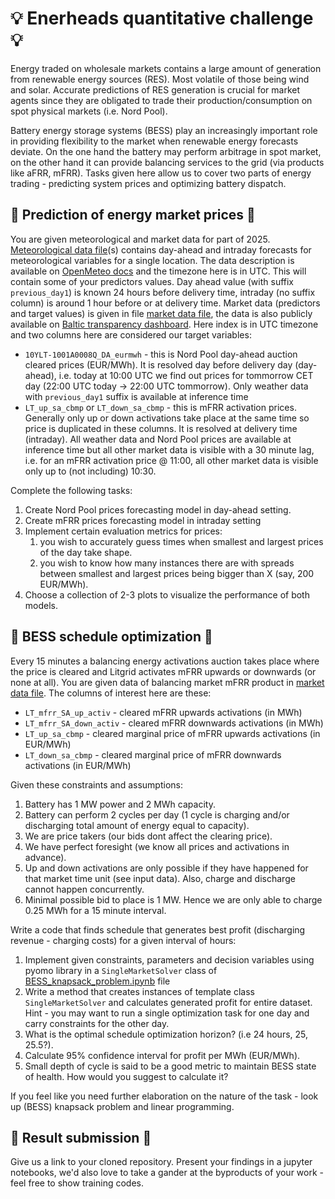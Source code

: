 # :bulb: Enerheads quantitative challenge :bulb:

Energy traded on wholesale markets contains a large amount of generation from renewable energy sources (RES). Most volatile of those being wind and solar. Accurate predictions of RES generation is crucial for market agents since they are obligated to trade their production/consumption on spot physical markets (i.e. Nord Pool).

Battery energy storage systems (BESS) play an increasingly important role in providing flexibility to the market when renewable energy forecasts deviate. On the one hand the battery may perform arbitrage in spot market, on the other hand it can provide balancing services to the grid (via products like aFRR, mFRR). Tasks given here allow us to cover two parts of energy trading - predicting system prices and optimizing battery dispatch.

## :electric_plug: Prediction of energy market prices :electric_plug:

You are given meteorological and market data for part of 2025. [Meteorological data file](https://github.com/jkved/enerheads-quant-challenge/blob/main/data/weather_location_Vilnius.csv)(s) contains day-ahead and intraday forecasts for meteorological variables for a single location. The data description is available on [OpenMeteo docs](https://open-meteo.com/en/docs) and the timezone here is in UTC. This will contain some of your predictors values. Day ahead value (with suffix `previous_day1`) is known 24 hours before delivery time, intraday (no suffix column) is around 1 hour before or at delivery time.
Market data (predictors and target values) is given in file [market data file](https://github.com/jkved/enerheads-quant-challenge/blob/main/data/market_data.csv), the data is also publicly available on [Baltic transparency dashboard](https://baltic.transparency-dashboard.eu/). Here index is in UTC timezone and two columns here are considered our target variables:
- `10YLT-1001A0008Q_DA_eurmwh` - this is Nord Pool day-ahead auction cleared prices (EUR/MWh). It is resolved day before delivery day (day-ahead), i.e. today at 10:00 UTC we find out prices for tommorrow CET day (22:00 UTC today -> 22:00 UTC tommorrow). Only weather data with `previous_day1` suffix is available at inference time
- `LT_up_sa_cbmp` or `LT_down_sa_cbmp` - this is mFRR activation prices. Generally only up or down activations take place at the same time so price is duplicated in these columns. It is resolved at delivery time (intraday). All weather data and Nord Pool prices are available at inference time but all other market data is visible with a 30 minute lag, i.e. for an mFRR activation price @ 11:00, all other market data is visible only up to (not including) 10:30.

Complete the following tasks:
1. Create Nord Pool prices forecasting model in day-ahead setting.
2. Create mFRR prices forecasting model in intraday setting
3. Implement certain evaluation metrics for prices:
    1. you wish to accurately guess times when smallest and largest prices of the day take shape.
    2. you wish to know how many instances there are with spreads between smallest and largest prices being bigger than X (say, 200 EUR/MWh).
4. Choose a collection of 2-3 plots to visualize the performance of both models.

## :battery: BESS schedule optimization :battery:

Every 15 minutes a balancing energy activations auction takes place where the price is cleared and Litgrid activates mFRR upwards or downwards (or none at all). You are given data of balancing market mFRR product in [market data file](https://github.com/jkved/enerheads-quant-challenge/blob/main/data/market_data.csv). The columns of interest here are these:
- `LT_mfrr_SA_up_activ` - cleared mFRR upwards activations (in MWh)  
- `LT_mfrr_SA_down_activ` - cleared mFRR downwards activations (in MWh)  
- `LT_up_sa_cbmp` - cleared marginal price of mFRR upwards activations (in EUR/MWh)
- `LT_down_sa_cbmp` - cleared marginal price of mFRR downwards activations (in EUR/MWh)

Given these constraints and assumptions:
1. Battery has 1 MW power and 2 MWh capacity.
2. Battery can perform 2 cycles per day (1 cycle is charging and/or discharging total amount of energy equal to capacity).
3. We are price takers (our bids dont affect the clearing price).
4. We have perfect foresight (we know all prices and activations in advance).
5. Up and down activations are only possible if they have happened for that market time unit (see input data). Also, charge and discharge cannot happen concurrently.
6. Minimal possible bid to place is 1 MW. Hence we are only able to charge 0.25 MWh for a 15 minute interval.

Write a code that finds schedule that generates best profit (discharging revenue - charging costs) for a given interval of hours:
1. Implement given constraints, parameters and decision variables using pyomo library in a `SingleMarketSolver` class of [BESS_knapsack_problem.ipynb](https://github.com/jkved/enerheads-quant-challenge/blob/main/BESS_knapsack_problem.ipynb) file
2. Write a method that creates instances of template class `SingleMarketSolver` and calculates generated profit for entire dataset. Hint - you may want to run a single optimization task for one day and carry constraints for the other day.
3. What is the optimal schedule optimization horizon? (i.e 24 hours, 25, 25.5?).
4. Calculate 95% confidence interval for profit per MWh (EUR/MWh).
5. Small depth of cycle is said to be a good metric to maintain BESS state of health. How would you suggest to calculate it?

If you feel like you need further elaboration on the nature of the task - look up (BESS) knapsack problem and linear programming.

## :email: Result submission :email:

Give us a link to your cloned repository. Present your findings in a jupyter notebooks, we'd also love to take a gander at the byproducts of your work - feel free to show training codes.